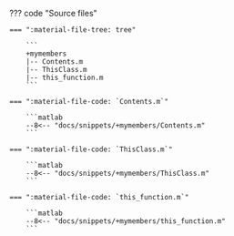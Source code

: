 ??? code "Source files"

    === ":material-file-tree: tree"

        ```
        +mymembers
        |-- Contents.m
        |-- ThisClass.m
        |-- this_function.m
        ```

    === ":material-file-code: `Contents.m`"

        ```matlab
        --8<-- "docs/snippets/+mymembers/Contents.m"
        ```
    
    === ":material-file-code: `ThisClass.m`"

        ```matlab
        --8<-- "docs/snippets/+mymembers/ThisClass.m"
        ```

    === ":material-file-code: `this_function.m`"

        ```matlab
        --8<-- "docs/snippets/+mymembers/this_function.m"
        ```